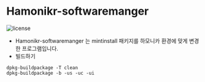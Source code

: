 # Hamonikr-softwaremanger

![license](https://img.shields.io/badge/GPL-License3.0-green.svg)



- Hamonikr-softwaremanger 는 mintinstall 패키지를 하모니카 환경에 맞게 변경한 프로그램입니다.
- 빌드하기

```
dpkg-buildpackage -T clean
dpkg-buildpackage -b -us -uc -ui 
```


